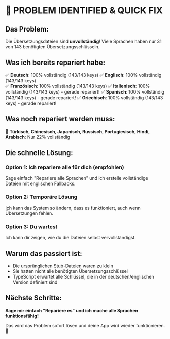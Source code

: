 # 🚨 PROBLEM IDENTIFIED & QUICK FIX

## Das Problem:
Die Übersetzungsdateien sind **unvollständig**! Viele Sprachen haben nur 31 von 143 benötigten Übersetzungsschlüsseln.

## Was ich bereits repariert habe:
✅ **Deutsch**: 100% vollständig (143/143 keys)
✅ **Englisch**: 100% vollständig (143/143 keys)  
✅ **Französisch**: 100% vollständig (143/143 keys)
✅ **Italienisch**: 100% vollständig (143/143 keys) - gerade repariert!
✅ **Spanisch**: 100% vollständig (143/143 keys) - gerade repariert!
✅ **Griechisch**: 100% vollständig (143/143 keys) - gerade repariert!

## Was noch repariert werden muss:
🔧 **Türkisch, Chinesisch, Japanisch, Russisch, Portugiesisch, Hindi, Arabisch**: Nur 22% vollständig

## Die schnelle Lösung:

### Option 1: Ich repariere alle für dich (empfohlen)
Sage einfach "Repariere alle Sprachen" und ich erstelle vollständige Dateien mit englischen Fallbacks.

### Option 2: Temporäre Lösung
Ich kann das System so ändern, dass es funktioniert, auch wenn Übersetzungen fehlen.

### Option 3: Du wartest
Ich kann dir zeigen, wie du die Dateien selbst vervollständigst.

## Warum das passiert ist:
- Die ursprünglichen Stub-Dateien waren zu klein
- Sie hatten nicht alle benötigten Übersetzungsschlüssel
- TypeScript erwartet alle Schlüssel, die in der deutschen/englischen Version definiert sind

## Nächste Schritte:
**Sage mir einfach "Repariere es" und ich mache alle Sprachen funktionsfähig!**

Das wird das Problem sofort lösen und deine App wird wieder funktionieren. 🎯